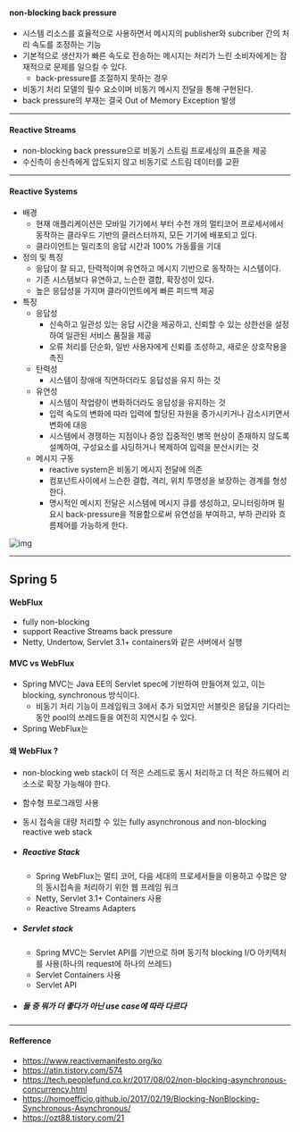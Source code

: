 #### non-blocking back pressure

- 시스템 리소스를 효율적으로 사용하면서 메시지의 publisher와 subcriber 간의 처리 속도를 조정하는 기능
- 기본적으로 생산자가 빠른 속도로 전송하는 메시지는 처리가 느린 소비자에게는 잠재적으로 문제를 일으킬 수 있다.
  - back-pressure를 조절하지 못하는 경우
- 비동기 처리 모델의 필수 요소이며 비동기 메시지 전달을 통해 구현된다.
- back pressure의 부재는 결국 Out of Memory Exception 발생



---

#### Reactive Streams

- non-blocking back pressure으로 비동기 스트림 프로세싱의 표준을 제공
- 수신측이 송신측에게 압도되지 않고 비동기로 스트림 데이터를 교환

---

#### Reactive Systems

- 배경
  - 현재 애플리케이션은 모바일 기기에서 부터 수천 개의 멀티코어 프로세서에서 동작하는 클라우드 기반의 클러스터까지, 모든 기기에 배포되고 있다.
  - 클라이언트는 밀리초의 응답 시간과 100% 가동률을 기대
- 정의 및 특징
  - 응답이 잘 되고, 탄력적이며 유연하고 메시지 기반으로 동작하는 시스템이다.
  - 기존 시스템보다 유연하고, 느슨한 결합, 확장성이 있다.
  - 높은 응답성을 가지며 클라이언트에게 빠른 피드백 제공
- 특징
  - 응답성 
    - 신속하고 일관성 있는 응답 시간을 제공하고, 신뢰할 수 있는 상한선을 설정하여 일관된 서비스 품질을 제공
    - 오류 처리를 단순화, 일반 사용자에게 신뢰를 조성하고, 새로운 상호작용을 촉진
  - 탄력성
    - 시스템이 장애애 직면하더라도 응답성을 유지 하는 것
  - 유연성
    - 시스템이 작업량이 변화하더라도 응답성을 유지하는 것
    - 입력 속도의 변화에 따라 입력에 할당된 자원을 증가시키거나 감소시키면서 변화에 대응
    - 시스템에서 경쟁하는 지점이나 중앙 집중적인 병목 현상이 존재하지 않도록 설꼐하여, 구성요소를 샤딩하거나 복제하여 입력을 분산시키는 것
  - 메시지 구동
    - reactive system은 비동기 메시지 전달에 의존
    - 컴포넌트사이에서 느슨한 결합, 격리, 위치 투명성을 보장하는 경계를 형성한다.
    - 명시적인 메시지 전달은 시스템에 메시지 큐를 생성하고, 모니터링하며 필요시 back-pressure을 적용함으로써 유연성을 부여하고, 부하 관리와 흐름제어를 가능하게 한다.

 ![img](https://www.reactivemanifesto.org/images/reactive-traits-ko.svg) 

---



## Spring 5

#### WebFlux

- fully non-blocking
- support Reactive Streams back pressure
- Netty, Undertow, Servlet 3.1+ containers와 같은 서버에서 실행



#### MVC vs WebFlux

- Spring MVC는 Java EE의 Servlet spec에 기반하여 만들어져 있고, 이는 blocking, synchronous 방식이다.
  - 비동기 처리 기능이 프레임워크 3에서 추가 되었지만 서블릿은 응답을 기다리는 동안 pool의 쓰레드들을 여전히 지연시킬 수 있다.
- Spring WebFlux는 



#### 왜 WebFlux ?

- non-blocking web stack이 더 적은 스레드로 동시 처리하고 더 적은 하드웨어 리소스로 확장 가능해야 한다.
- 함수형 프로그래밍 사용
- 동시 접속을 대량 처리할 수 있는  fully asynchronous and non-blocking reactive web stack 



- ##### Reactive Stack

  - Spring WebFlux는 멀티 코어, 다음 세대의 프로세서들을 이용하고 수많은 양의 동시접속을 처리하기 위한 웹 프레임 워크
  - Netty, Servlet 3.1+ Containers 사용
  - Reactive Streams Adapters

- ##### Servlet stack

  - Spring MVC는 Servlet API를 기반으로 하며 동기적 blocking I/O 아키텍처를 사용(하나의 request에 하나의 쓰레드)
  - Servlet Containers 사용
  - Servlet API

- ##### 둘 중 뭐가 더 좋다가 아닌 use case에 따라 다르다



---



#### Refference

-  https://www.reactivemanifesto.org/ko 
-  https://atin.tistory.com/574 
-   https://tech.peoplefund.co.kr/2017/08/02/non-blocking-asynchronous-concurrency.html 
-   https://homoefficio.github.io/2017/02/19/Blocking-NonBlocking-Synchronous-Asynchronous/ 
-   https://ozt88.tistory.com/21 



